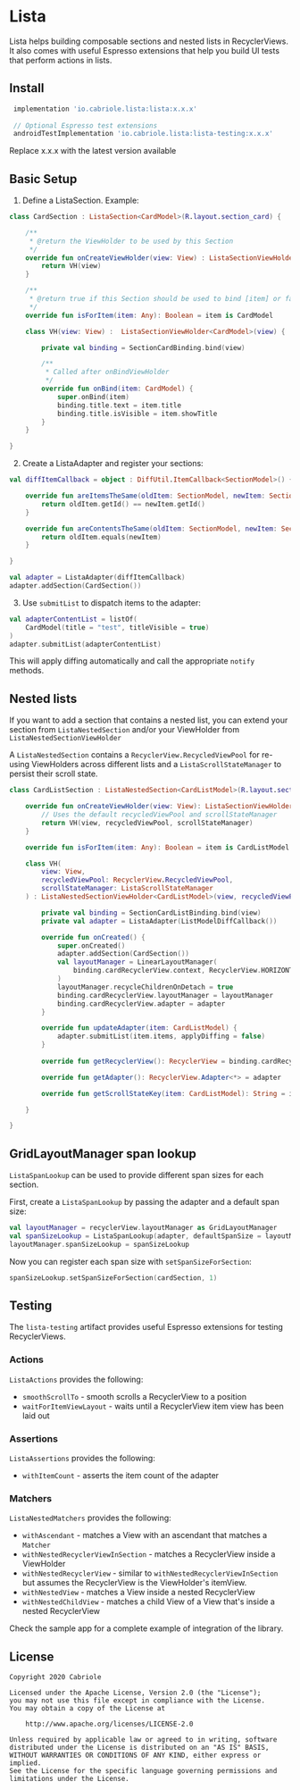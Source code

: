 # Lista

Lista helps building composable sections and nested lists in RecyclerViews.
It also comes with useful Espresso extensions that help you build UI tests that perform actions in lists.

## Install

```groovy
 implementation 'io.cabriole.lista:lista:x.x.x'
 
 // Optional Espresso test extensions
 androidTestImplementation 'io.cabriole.lista:lista-testing:x.x.x'
```

Replace x.x.x with the latest version available


## Basic Setup

1. Define a ListaSection. Example:

```kotlin
class CardSection : ListaSection<CardModel>(R.layout.section_card) {

    /**
     * @return the ViewHolder to be used by this Section
     */
    override fun onCreateViewHolder(view: View) : ListaSectionViewHolder<CardModel> {
        return VH(view)
    }

    /**
     * @return true if this Section should be used to bind [item] or false otherwise
     */
    override fun isForItem(item: Any): Boolean = item is CardModel

    class VH(view: View) :  ListaSectionViewHolder<CardModel>(view) {

        private val binding = SectionCardBinding.bind(view)

        /**
         * Called after onBindViewHolder
         */
        override fun onBind(item: CardModel) {
            super.onBind(item)
            binding.title.text = item.title
            binding.title.isVisible = item.showTitle
        }
    }

}
```

2. Create a ListaAdapter and register your sections:

```kotlin
val diffItemCallback = object : DiffUtil.ItemCallback<SectionModel>() {

    override fun areItemsTheSame(oldItem: SectionModel, newItem: SectionModel): Boolean {
        return oldItem.getId() == newItem.getId()
    }

    override fun areContentsTheSame(oldItem: SectionModel, newItem: SectionModel): Boolean {
        return oldItem.equals(newItem)
    }

}

val adapter = ListaAdapter(diffItemCallback)
adapter.addSection(CardSection())
```

3. Use `submitList` to dispatch items to the adapter:

```kotlin
val adapterContentList = listOf(
    CardModel(title = "test", titleVisible = true)
)
adapter.submitList(adapterContentList)
```

This will apply diffing automatically and call the appropriate `notify` methods.


## Nested lists

If you want to add a section that contains a nested list, you can extend your section from `ListaNestedSection`
and/or your ViewHolder from `ListaNestedSectionViewHolder`

A `ListaNestedSection` contains a `RecyclerView.RecycledViewPool` for re-using ViewHolders across different lists
and a `ListaScrollStateManager` to persist their scroll state.


```kotlin
class CardListSection : ListaNestedSection<CardListModel>(R.layout.section_card_list) {

    override fun onCreateViewHolder(view: View): ListaSectionViewHolder<CardListModel> {
        // Uses the default recycledViewPool and scrollStateManager
        return VH(view, recycledViewPool, scrollStateManager)
    }

    override fun isForItem(item: Any): Boolean = item is CardListModel

    class VH(
        view: View,
        recycledViewPool: RecyclerView.RecycledViewPool,
        scrollStateManager: ListaScrollStateManager
    ) : ListaNestedSectionViewHolder<CardListModel>(view, recycledViewPool, scrollStateManager) {

        private val binding = SectionCardListBinding.bind(view)
        private val adapter = ListaAdapter(ListModelDiffCallback())

        override fun onCreated() {
            super.onCreated()
            adapter.addSection(CardSection())
            val layoutManager = LinearLayoutManager(
                binding.cardRecyclerView.context, RecyclerView.HORIZONTAL, false
            )
            layoutManager.recycleChildrenOnDetach = true
            binding.cardRecyclerView.layoutManager = layoutManager
            binding.cardRecyclerView.adapter = adapter
        }

        override fun updateAdapter(item: CardListModel) {
            adapter.submitList(item.items, applyDiffing = false)
        }
        
        override fun getRecyclerView(): RecyclerView = binding.cardRecyclerView

        override fun getAdapter(): RecyclerView.Adapter<*> = adapter

        override fun getScrollStateKey(item: CardListModel): String = item.getId()

    }

}
```


## GridLayoutManager span lookup

`ListaSpanLookup` can be used to provide different span sizes for each section.

First, create a `ListaSpanLookup` by passing the adapter and a default span size:

```kotlin
val layoutManager = recyclerView.layoutManager as GridLayoutManager
val spanSizeLookup = ListaSpanLookup(adapter, defaultSpanSize = layoutManager.spanCount)
layoutManager.spanSizeLookup = spanSizeLookup
```

Now you can register each span size with `setSpanSizeForSection`:
```kotlin
spanSizeLookup.setSpanSizeForSection(cardSection, 1)
```

## Testing

The `lista-testing` artifact provides useful Espresso extensions for testing RecyclerViews.

### Actions

`ListaActions` provides the following:

 - `smoothScrollTo` - smooth scrolls a RecyclerView to a position
 - `waitForItemViewLayout` - waits until a RecyclerView item view has been laid out

### Assertions

`ListaAssertions` provides the following:

- `withItemCount` - asserts the item count of the adapter

### Matchers

`ListaNestedMatchers` provides the following:

- `withAscendant` - matches a View with an ascendant that matches a `Matcher`
- `withNestedRecyclerViewInSection` - matches a RecyclerView inside a ViewHolder
- `withNestedRecyclerView` - similar to `withNestedRecyclerViewInSection` but assumes the RecyclerView is the ViewHolder's itemView.
- `withNestedView` - matches a View inside a nested RecyclerView
- `withNestedChildView` - matches a child View of a View that's inside a nested RecyclerView



Check the sample app for a complete example of integration of the library.

## License

    Copyright 2020 Cabriole
    
    Licensed under the Apache License, Version 2.0 (the "License");
    you may not use this file except in compliance with the License.
    You may obtain a copy of the License at
    
        http://www.apache.org/licenses/LICENSE-2.0
    
    Unless required by applicable law or agreed to in writing, software
    distributed under the License is distributed on an "AS IS" BASIS,
    WITHOUT WARRANTIES OR CONDITIONS OF ANY KIND, either express or implied.
    See the License for the specific language governing permissions and
    limitations under the License.

